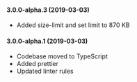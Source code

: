 #### 3.0.0-alpha.3 (2019-03-03)

- Added size-limit and set limit to 870 KB

#### 3.0.0-alpha.1 (2019-03-03)

- Codebase moved to TypeScript
- Added prettier
- Updated linter rules
